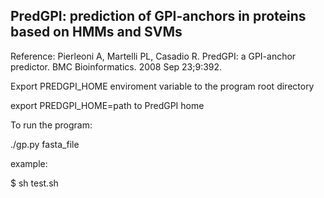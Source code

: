 ## PredGPI: prediction of GPI-anchors in proteins based on HMMs and SVMs

Reference: Pierleoni A, Martelli PL, Casadio R. PredGPI: a GPI-anchor predictor. BMC
Bioinformatics. 2008 Sep 23;9:392.

Export PREDGPI_HOME enviroment variable to the program root directory

export PREDGPI_HOME=path to PredGPI home

To run the program:

./gp.py fasta_file

example:

$ sh test.sh
